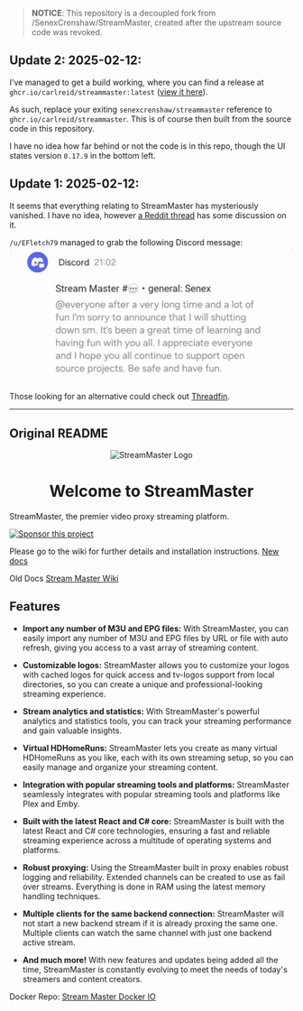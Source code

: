 > **NOTICE**: This repository is a decoupled fork from /SenexCrenshaw/StreamMaster, created after the upstream source code was revoked.

## Update 2: 2025-02-12:

I've managed to get a build working, where you can find a release at `ghcr.io/carlreid/streammaster:latest` ([view it here](https://github.com/carlreid/StreamMaster/pkgs/container/streammaster)).

As such, replace your exiting `senexcrenshaw/streammaster` reference to `ghcr.io/carlreid/streammaster`. This is of course then built from the source code in this repository.

I have no idea how far behind or not the code is in this repo, though the UI states version `0.17.9` in the bottom left.

## Update 1: 2025-02-12:

It seems that everything relating to StreamMaster has mysteriously vanished. I have no idea, however [a Reddit thread](https://www.reddit.com/r/PleX/comments/1indw17/streammaster_no_longer_available/) has some discussion on it.

`/u/EFletch79` managed to grab the following Discord message:  
<img src="2025-02-12.png" width="600" />

Those looking for an alternative could check out [Threadfin](https://github.com/Threadfin/Threadfin).

---

## Original README

<p align="center" width="100%">
    <img  src="https://raw.githubusercontent.com/carlreid/StreamMaster/refs/heads/main/StreamMaster.WebUI/public/images/streammaster_logo.png" alt="StreamMaster Logo"/>
    <H1 align="center" width="100%">Welcome to StreamMaster</H1>
</p>

StreamMaster, the premier video proxy streaming platform.

[![Sponsor this project](https://img.shields.io/badge/Sponsor-%E2%9D%A4-pink)](https://www.patreon.com/user?u=52683080)

Please go to the wiki for further details and installation instructions.
[New docs](https://carlreid.github.io/StreamMaster/)

Old Docs
[Stream Master Wiki](https://github.com/carlreid/StreamMaster/wiki)

## Features

- **Import any number of M3U and EPG files:** With StreamMaster, you can easily import any number of M3U and EPG files by URL or file with auto refresh, giving you access to a vast array of streaming content.

- **Customizable logos:** StreamMaster allows you to customize your logos with cached logos for quick access and tv-logos support from local directories, so you can create a unique and professional-looking streaming experience.

- **Stream analytics and statistics:** With StreamMaster's powerful analytics and statistics tools, you can track your streaming performance and gain valuable insights.

- **Virtual HDHomeRuns:** StreamMaster lets you create as many virtual HDHomeRuns as you like, each with its own streaming setup, so you can easily manage and organize your streaming content.

- **Integration with popular streaming tools and platforms:** StreamMaster seamlessly integrates with popular streaming tools and platforms like Plex and Emby.

- **Built with the latest React and C# core:** StreamMaster is built with the latest React and C# core technologies, ensuring a fast and reliable streaming experience across a multitude of operating systems and platforms.

- **Robust proxying:** Using the StreamMaster built in proxy enables robust logging and reliability. Extended channels can be created to use as fail over streams. Everything is done in RAM using the latest memory handling techniques.

- **Multiple clients for the same backend connection:** StreamMaster will not start a new backend stream if it is already proxing the same one. Multiple clients can watch the same channel with just one backend active stream.

- **And much more!** With new features and updates being added all the time, StreamMaster is constantly evolving to meet the needs of today's streamers and content creators.

Docker Repo: [Stream Master Docker IO](https://github.com/carlreid/StreamMaster/pkgs/container/streammaster)
